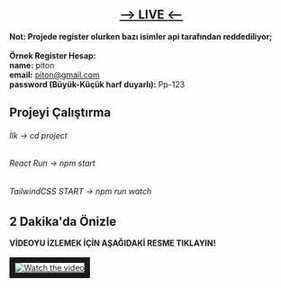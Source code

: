 ## <div align="center"><a href="https://fd-34r5.vercel.app/"><b>--> LIVE <--</b></a></div>

  <b>Not: Projede register olurken bazı isimler api tarafından reddediliyor;</b> <br> <br>
  <b>Örnek Register Hesap: </b> <br>
  <b>name:</b>  piton <br>
  <b>email:</b> piton@gmail.com <br>
  <b>password (Büyük-Küçük harf duyarlı):</b> Pp-123
  
  <h2>Projeyi Çalıştırma</h2>
  <h6>İlk -> cd project</h6>
  <h6> React Run -> npm start </h6>
  <h6>TailwindCSS START -> npm run watch</h6>
  
   <h2>2 Dakika'da Önizle</h2>
  <b>VİDEOYU İZLEMEK İÇİN AŞAĞIDAKİ RESME TIKLAYIN!</b> <br><br>
   <a href="https://www.youtube.com/watch?v=JOGxfga76AA" target="_blank">
 <img src="https://github.com/enqinsel/FD34r5/assets/76450122/ffa6ece4-826c-434e-9b8f-32aee78a2968" alt="Watch the video" border="10" />
</a>

